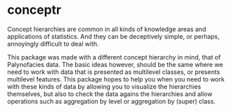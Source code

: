 # conceptr

Concept hierarchies are common in all kinds of knowledge areas and applications
of statistics. And they can be deceptively simple, or perhaps, annoyingly
difficult to deal with.

This package was made with a different concept hierarchy in mind, that of 
Palynofacies data. The basic ideas however, should be the same where we need to
work with data that is presented as multilevel classes, or presents multilevel
features. This package hopes to help you when you need to work with these kinds
of data by allowing you to visualize the hierarchies themselves, but also to
check the data agains the hierarchies and allow operations such as aggregation
by level or aggregation by (super) class.
